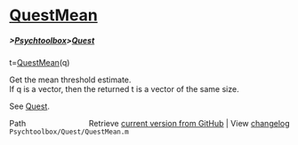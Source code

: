 # [QuestMean](QuestMean)
##### >[Psychtoolbox](Psychtoolbox)>[Quest](Quest)

t=[QuestMean](QuestMean)(q)  
  
Get the mean threshold estimate.  
If q is a vector, then the returned t is a vector of the same size.  
  
See [Quest](Quest).  




<div class="code_header" style="text-align:right;">
  <span style="float:left;">Path&nbsp;&nbsp;</span> <span class="counter">Retrieve <a href=
  "https://raw.github.com/Psychtoolbox-3/Psychtoolbox-3/beta/Psychtoolbox/Quest/QuestMean.m">current version from GitHub</a> | View <a href=
  "https://github.com/Psychtoolbox-3/Psychtoolbox-3/commits/beta/Psychtoolbox/Quest/QuestMean.m">changelog</a></span>
</div>
<div class="code">
  <code>Psychtoolbox/Quest/QuestMean.m</code>
</div>

